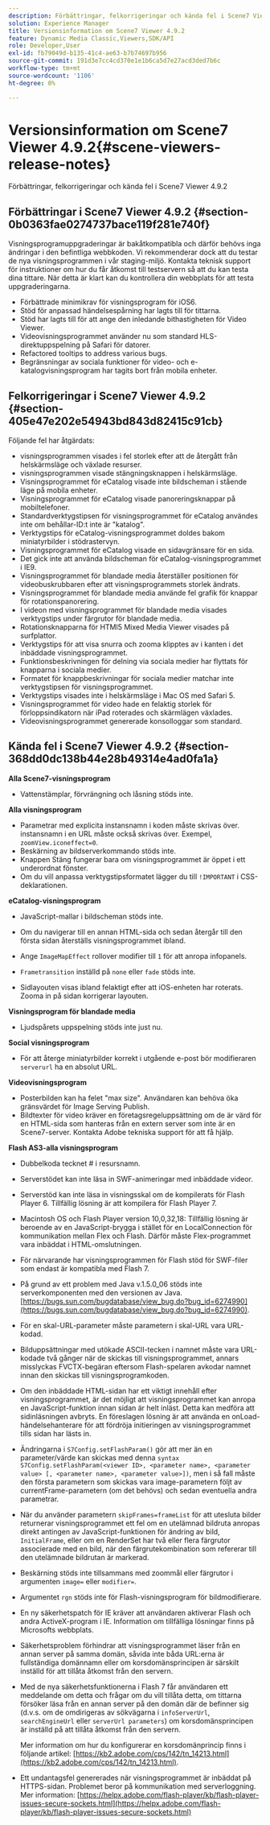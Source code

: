 ```yaml
---
description: Förbättringar, felkorrigeringar och kända fel i Scene7 Viewer 4.9.2
solution: Experience Manager
title: Versionsinformation om Scene7 Viewer 4.9.2
feature: Dynamic Media Classic,Viewers,SDK/API
role: Developer,User
exl-id: fb79049d-b135-41c4-ae63-b7b74697b956
source-git-commit: 191d3e7cc4cd370e1e1b6ca5d7e27acd3ded7b6c
workflow-type: tm+mt
source-wordcount: '1106'
ht-degree: 0%

---
```


# Versionsinformation om Scene7 Viewer 4.9.2{#scene-viewers-release-notes}

Förbättringar, felkorrigeringar och kända fel i Scene7 Viewer 4.9.2

## Förbättringar i Scene7 Viewer 4.9.2 {#section-0b0363fae0274737bace119f281e740f}

Visningsprogramuppgraderingar är bakåtkompatibla och därför behövs inga ändringar i den befintliga webbkoden. Vi rekommenderar dock att du testar de nya visningsprogrammen i vår staging-miljö. Kontakta teknisk support för instruktioner om hur du får åtkomst till testservern så att du kan testa dina tittare. När detta är klart kan du kontrollera din webbplats för att testa uppgraderingarna.

* Förbättrade minimikrav för visningsprogram för iOS6.
* Stöd för anpassad händelsespårning har lagts till för tittarna.
* Stöd har lagts till för att ange den inledande bithastigheten för Video Viewer.
* Videovisningsprogrammet använder nu som standard HLS-direktuppspelning på Safari för datorer.
* Refactored tooltips to address various bugs.
* Begränsningar av sociala funktioner för video- och e-katalogvisningsprogram har tagits bort från mobila enheter.

## Felkorrigeringar i Scene7 Viewer 4.9.2 {#section-405e47e202e54943bd843d82415c91cb}

Följande fel har åtgärdats:

* visningsprogrammen visades i fel storlek efter att de återgått från helskärmsläge och växlade resurser.
* visningsprogrammen visade stängningsknappen i helskärmsläge.
* Visningsprogrammet för eCatalog visade inte bildscheman i stående läge på mobila enheter.
* Visningsprogrammet för eCatalog visade panoreringsknappar på mobiltelefoner.
* Standardverktygstipsen för visningsprogrammet för eCatalog användes inte om behållar-ID:t inte är &quot;katalog&quot;.
* Verktygstips för eCatalog-visningsprogrammet doldes bakom miniatyrbilder i stödrastervyn.
* Visningsprogrammet för eCatalog visade en sidavgränsare för en sida.
* Det gick inte att använda bildscheman för eCatalog-visningsprogrammet i IE9.
* Visningsprogrammet för blandade media återställer positionen för videobuskrubbaren efter att visningsprogrammets storlek ändrats.
* Visningsprogrammet för blandade media använde fel grafik för knappar för rotationspanorering.
* I videon med visningsprogrammet för blandade media visades verktygstips under färgrutor för blandade media.
* Rotationsknapparna för HTMl5 Mixed Media Viewer visades på surfplattor.
* Verktygstips för att visa snurra och zooma klipptes av i kanten i det inbäddade visningsprogrammet.
* Funktionsbeskrivningen för delning via sociala medier har flyttats för knapparna i sociala medier.
* Formatet för knappbeskrivningar för sociala medier matchar inte verktygstipsen för visningsprogrammet.
* Verktygstips visades inte i helskärmsläge i Mac OS med Safari 5.
* Visningsprogrammet för video hade en felaktig storlek för förloppsindikatorn när iPad roterades och skärmlägen växlades.
* Videovisningsprogrammet genererade konsolloggar som standard.

## Kända fel i Scene7 Viewer 4.9.2 {#section-368dd0dc138b44e28b49314e4ad0fa1a}

**Alla Scene7-visningsprogram**

* Vattenstämplar, förvrängning och låsning stöds inte.

**Alla visningsprogram**

* Parametrar med explicita instansnamn i koden måste skrivas över. instansnamn i en URL måste också skrivas över. Exempel, `zoomView.iconeffect=0`.
* Beskärning av bildserverkommando stöds inte.
* Knappen Stäng fungerar bara om visningsprogrammet är öppet i ett underordnat fönster.
* Om du vill anpassa verktygstipsformatet lägger du till `!IMPORTANT` i CSS-deklarationen.

**eCatalog-visningsprogram**

* JavaScript-mallar i bildscheman stöds inte.
* Om du navigerar till en annan HTML-sida och sedan återgår till den första sidan återställs visningsprogrammet ibland.
* Ange `ImageMapEffect` rollover modifier till `1` för att anropa infopanels.

* `Frametransition` inställd på  `none` eller  `fade` stöds inte.

* Sidlayouten visas ibland felaktigt efter att iOS-enheten har roterats. Zooma in på sidan korrigerar layouten.

**Visningsprogram för blandade media**

* Ljudspårets uppspelning stöds inte just nu.

**Social visningsprogram**

* För att återge miniatyrbilder korrekt i utgående e-post bör modifieraren `serverurl` ha en absolut URL.

**Videovisningsprogram**

* Posterbilden kan ha felet &quot;max size&quot;. Användaren kan behöva öka gränsvärdet för Image Serving Publish.
* Bildtexter för video kräver en företagsregeluppsättning om de är värd för en HTML-sida som hanteras från en extern server som inte är en Scene7-server. Kontakta Adobe tekniska support för att få hjälp.

**Flash AS3-alla visningsprogram**

* Dubbelkoda tecknet # i resursnamn.
* Serverstödet kan inte läsa in SWF-animeringar med inbäddade videor.
* Serverstöd kan inte läsa in visningsskal om de kompilerats för Flash Player 6. Tillfällig lösning är att kompilera för Flash Player 7.
* Macintosh OS och Flash Player version 10,0,32,18: Tillfällig lösning är beroende av en JavaScript-brygga i stället för en LocalConnection för kommunikation mellan Flex och Flash. Därför måste Flex-programmet vara inbäddat i HTML-omslutningen.
* För närvarande har visningsprogrammen för Flash stöd för SWF-filer som endast är kompatibla med Flash 7.
* På grund av ett problem med Java v.1.5.0_06 stöds inte serverkomponenten med den versionen av Java. [https://bugs.sun.com/bugdatabase/view_bug.do?bug_id=6274990](https://bugs.sun.com/bugdatabase/view_bug.do?bug_id=6274990).
* För en skal-URL-parameter måste parametern i skal-URL vara URL-kodad.
* Bilduppsättningar med utökade ASCII-tecken i namnet måste vara URL-kodade två gånger när de skickas till visningsprogrammet, annars misslyckas FVCTX-begäran eftersom Flash-spelaren avkodar namnet innan den skickas till visningsprogramkoden.
* Om den inbäddade HTML-sidan har ett viktigt innehåll efter visningsprogrammet, är det möjligt att visningsprogrammet kan anropa en JavaScript-funktion innan sidan är helt inläst. Detta kan medföra att sidinläsningen avbryts. En föreslagen lösning är att använda en onLoad-händelsehanterare för att fördröja initieringen av visningsprogrammet tills sidan har lästs in.
* Ändringarna i `S7Config.setFlashParam()` gör att mer än en parameter/värde kan skickas med denna `syntax S7Config.setFlashParam(<viewer ID>, <parameter name>, <parameter value> [, <parameter name>, <parameter value>])`, men i så fall måste den första parametern som skickas vara image-parametern följt av currentFrame-parametern (om det behövs) och sedan eventuella andra parametrar.

* När du använder parametern `skipFrames=frameList` för att utesluta bilder returnerar visningsprogrammet ett fel om en utelämnad bildruta anropas direkt antingen av JavaScript-funktionen för ändring av bild, `InitialFrame`, eller om en RenderSet har två eller flera färgrutor associerade med en bild, när den färgrutekombination som refererar till den utelämnade bildrutan är markerad.

* Beskärning stöds inte tillsammans med zoommål eller färgrutor i argumenten `image=` eller `modifier=`.

* Argumentet `rgn` stöds inte för Flash-visningsprogram för bildmodifierare.
* En ny säkerhetspatch för IE kräver att användaren aktiverar Flash och andra ActiveX-program i IE. Information om tillfälliga lösningar finns på Microsofts webbplats.
* Säkerhetsproblem förhindrar att visningsprogrammet läser från en annan server på samma domän, såvida inte båda URL:erna är fullständiga domännamn eller om korsdomänsprincipen är särskilt inställd för att tillåta åtkomst från den servern.
* Med de nya säkerhetsfunktionerna i Flash 7 får användaren ett meddelande om detta och frågar om du vill tillåta detta, om tittarna försöker läsa från en annan server på den domän där de befinner sig (d.v.s. om de omdirigeras av sökvägarna i `infoServerUrl`, `searchEngineUrl` eller `serverUrl parameters`) om korsdomänsprincipen är inställd på att tillåta åtkomst från den servern.

   Mer information om hur du konfigurerar en korsdomänprincip finns i följande artikel: [https://kb2.adobe.com/cps/142/tn_14213.html](https://kb2.adobe.com/cps/142/tn_14213.html).

* Ett undantagsfel genererades när visningsprogrammet är inbäddat på HTTPS-sidan. Problemet beror på kommunikation med serverloggning. Mer information: [https://helpx.adobe.com/flash-player/kb/flash-player-issues-secure-sockets.html](https://helpx.adobe.com/flash-player/kb/flash-player-issues-secure-sockets.html)
